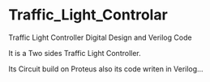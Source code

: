# Traffic_Light_Controlar
Traffic Light Controller Digital Design and Verilog Code

It is a Two sides Traffic Light Controller.

Its Circuit build on Proteus also its code writen in Verilog...
